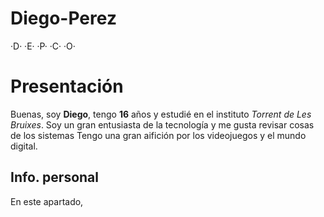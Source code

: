 # Diego-Perez
·D·
·E·
·P·
·C·
·O·

# Presentación
Buenas, soy **Diego**, tengo **16** años y estudié en el instituto *Torrent de Les Bruixes*. Soy un gran entusiasta de la tecnología y me gusta revisar cosas de los sistemas 
Tengo una gran aifición por los videojuegos y el mundo digital.

## Info. personal
En este apartado, 
